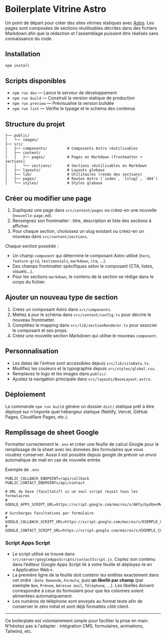 # Boilerplate Vitrine Astro

Un point de départ pour créer des sites vitrines statiques avec [Astro](https://astro.build). Les pages sont composées de sections réutilisables décrites dans des fichiers Markdown afin que la rédaction et l'assemblage puissent être réalisés sans connaissance du code.

## Installation

```bash
npm install
```

## Scripts disponibles

- `npm run dev` — Lance le serveur de développement
- `npm run build` — Construit la version statique de production
- `npm run preview` — Prévisualise la version buildée
- `npm run lint` — Vérifie le typage et le schéma des contenus

## Structure du projet

```
├── public/
│   └── images/
├── src/
│   ├── components/         # Composants Astro réutilisables
│   ├── content/
│   │   ├── pages/          # Pages en Markdown (frontmatter + sections)
│   │   └── sections/       # Sections réutilisables en Markdown
│   ├── layouts/            # Layouts globaux
│   ├── lib/                # Utilitaires (rendu des sections)
│   ├── pages/              # Routes Astro (`index`, `[slug]`, `404`)
│   └── styles/             # Styles globaux
```

## Créer ou modifier une page

1. Dupliquez une page dans `src/content/pages` ou créez-en une nouvelle (`nouvelle-page.md`).
2. Renseignez son frontmatter : titre, description et liste des sections à afficher.
3. Pour chaque section, choisissez un slug existant ou créez-en un nouveau dans `src/content/sections`.

Chaque section possède :

- Un champ `component` qui détermine le composant Astro utilisé (`hero`, `feature-grid`, `testimonials`, `markdown`, `cta`, ...).
- Des champs frontmatter spécifiques selon le composant (CTA, listes, visuels…).
- Pour les sections `markdown`, le contenu de la section se rédige dans le corps du fichier.

## Ajouter un nouveau type de section

1. Créez un composant Astro dans `src/components`.
2. Mettez à jour le schéma dans `src/content/config.ts` pour décrire le nouveau frontmatter.
3. Complétez le mapping dans `src/lib/sectionRenderer.ts` pour associer le composant et ses props.
4. Créez une nouvelle section Markdown qui utilise le nouveau `component`.

## Personnalisation

- Les datas de l'entree sont accessibles depuis `src/lib/siteData.ts`.
- Modifiez les couleurs et la typographie depuis `src/styles/global.css`.
- Remplacez le logo et les images dans `public/`.
- Ajustez la navigation principale dans `src/layouts/BaseLayout.astro`.

## Déploiement

La commande `npm run build` génère un dossier `dist/` statique prêt à être déployé sur n'importe quel hébergeur statique (Netlify, Vercel, GitHub Pages, Cloudflare Pages, etc.).

## Remplissage de sheet Google

Formatter correctement le `.env` et créer une feuille de calcul Google pour le remplissage de la sheet avec les données des formulaires que vous voudrez conserver. Aussi il est possible depuis google de prévoir un envoi automatique de mail en cas de nouvelle entrée 

Exemple de `.env`
```
PUBLIC_CALLBACK_ENDPOINT=/api/callback
PUBLIC_CONTACT_ENDPOINT=/api/contact

# URL de base (facultatif) si un seul script reçoit tous les formulaires
# GOOGLE_APPS_SCRIPT_URL=https://script.google.com/macros/s/AKfycbydUevMwKp82maH7byYp2XefTYfJmtaatLeocsq93H0Umm59aY23slC0BcGhZRfpqhi/exec

# Surcharges facultatives par formulaire
# GOOGLE_CALLBACK_SCRIPT_URL=https://script.google.com/macros/s/EXEMPLE_CALLBACK/exec
# GOOGLE_CONTACT_SCRIPT_URL=https://script.google.com/macros/s/EXEMPLE_CONTACT/exec
```

### Script Apps Script

- Le script utilisé se trouve dans `src/server/googleAppsScripts/contactScript.js`. Copiez son contenu dans l’éditeur Google Apps Script lié à votre feuille et déployez-le en « Application Web ».
- La première ligne de la feuille doit contenir les entêtes exactement dans cet ordre : `Date Demande`, `Formule`, puis **un libellé par champ** (par exemple `Nom`, `Prénom`, `Adresse mail`, `Téléphone`, …). Les libellés doivent correspondre à ceux du formulaire pour que les colonnes soient alimentées automatiquement.
- Les numéros de téléphone sont envoyés au format texte afin de conserver le zéro initial et sont déjà formattés côté client.

---

Ce boilerplate est volontairement simple pour faciliter la prise en main. N'hésitez pas à l'adapter : intégration CMS, formulaires, animations, Tailwind, etc.
